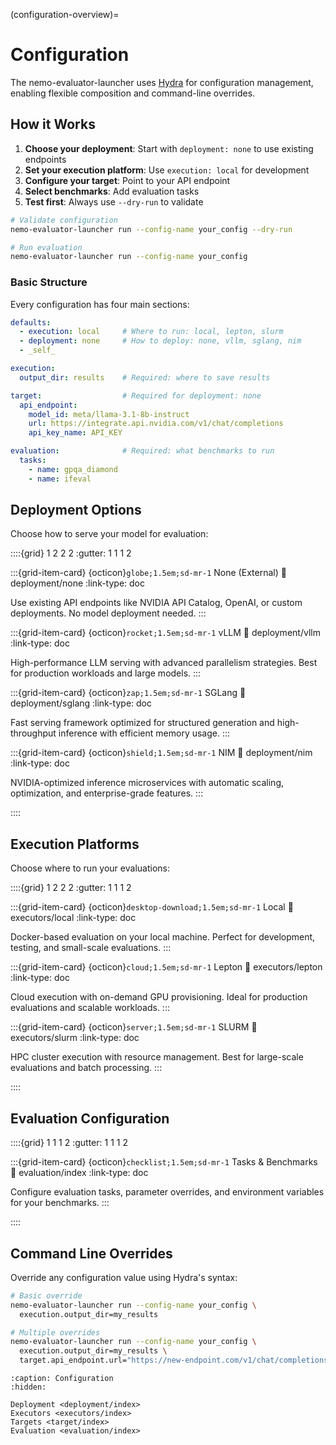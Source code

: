 (configuration-overview)=

# Configuration

The nemo-evaluator-launcher uses [Hydra](https://hydra.cc/docs/intro/) for configuration management, enabling flexible composition and command-line overrides.

## How it Works

1. **Choose your deployment**: Start with `deployment: none` to use existing endpoints
2. **Set your execution platform**: Use `execution: local` for development
3. **Configure your target**: Point to your API endpoint
4. **Select benchmarks**: Add evaluation tasks
5. **Test first**: Always use `--dry-run` to validate

```bash
# Validate configuration
nemo-evaluator-launcher run --config-name your_config --dry-run

# Run evaluation
nemo-evaluator-launcher run --config-name your_config
```

###  Basic Structure

Every configuration has four main sections:

```yaml
defaults:
  - execution: local     # Where to run: local, lepton, slurm
  - deployment: none     # How to deploy: none, vllm, sglang, nim
  - _self_

execution:
  output_dir: results    # Required: where to save results

target:                  # Required for deployment: none
  api_endpoint:
    model_id: meta/llama-3.1-8b-instruct
    url: https://integrate.api.nvidia.com/v1/chat/completions
    api_key_name: API_KEY

evaluation:              # Required: what benchmarks to run
  tasks:
    - name: gpqa_diamond
    - name: ifeval
```

## Deployment Options

Choose how to serve your model for evaluation:

::::{grid} 1 2 2 2
:gutter: 1 1 1 2

:::{grid-item-card} {octicon}`globe;1.5em;sd-mr-1` None (External)
:link: deployment/none
:link-type: doc

Use existing API endpoints like NVIDIA API Catalog, OpenAI, or custom deployments. No model deployment needed.
:::

:::{grid-item-card} {octicon}`rocket;1.5em;sd-mr-1` vLLM
:link: deployment/vllm
:link-type: doc

High-performance LLM serving with advanced parallelism strategies. Best for production workloads and large models.
:::

:::{grid-item-card} {octicon}`zap;1.5em;sd-mr-1` SGLang
:link: deployment/sglang
:link-type: doc

Fast serving framework optimized for structured generation and high-throughput inference with efficient memory usage.
:::

:::{grid-item-card} {octicon}`shield;1.5em;sd-mr-1` NIM
:link: deployment/nim
:link-type: doc

NVIDIA-optimized inference microservices with automatic scaling, optimization, and enterprise-grade features.
:::

::::

## Execution Platforms

Choose where to run your evaluations:

::::{grid} 1 2 2 2
:gutter: 1 1 1 2

:::{grid-item-card} {octicon}`desktop-download;1.5em;sd-mr-1` Local
:link: executors/local
:link-type: doc

Docker-based evaluation on your local machine. Perfect for development, testing, and small-scale evaluations.
:::

:::{grid-item-card} {octicon}`cloud;1.5em;sd-mr-1` Lepton
:link: executors/lepton
:link-type: doc

Cloud execution with on-demand GPU provisioning. Ideal for production evaluations and scalable workloads.
:::

:::{grid-item-card} {octicon}`server;1.5em;sd-mr-1` SLURM
:link: executors/slurm
:link-type: doc

HPC cluster execution with resource management. Best for large-scale evaluations and batch processing.
:::

::::

## Evaluation Configuration

::::{grid} 1 1 1 2
:gutter: 1 1 1 2

:::{grid-item-card} {octicon}`checklist;1.5em;sd-mr-1` Tasks & Benchmarks
:link: evaluation/index
:link-type: doc

Configure evaluation tasks, parameter overrides, and environment variables for your benchmarks.
:::

::::


## Command Line Overrides

Override any configuration value using Hydra's syntax:

```bash
# Basic override
nemo-evaluator-launcher run --config-name your_config \
  execution.output_dir=my_results

# Multiple overrides
nemo-evaluator-launcher run --config-name your_config \
  execution.output_dir=my_results \
  target.api_endpoint.url="https://new-endpoint.com/v1/chat/completions"
```

```{toctree}
:caption: Configuration
:hidden:

Deployment <deployment/index>
Executors <executors/index>
Targets <target/index>
Evaluation <evaluation/index>
```
